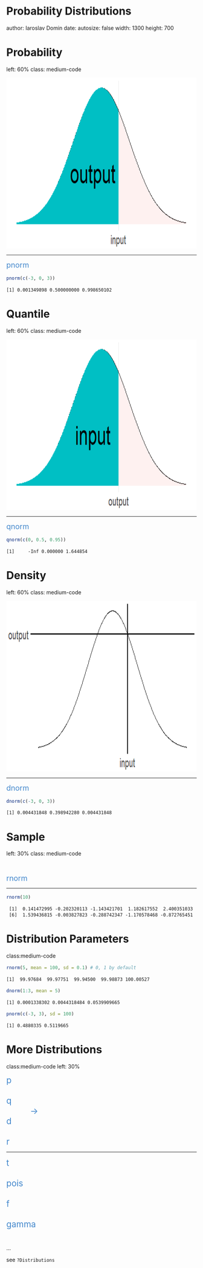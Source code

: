 Probability Distributions
========================================================
author: Iaroslav Domin
date: 
autosize: false
width: 1300
height: 700

<style>
.medium-code pre code {
  font-size: 1.2em;
}
</style>



Probability
========================================================
left: 60%
class: medium-code

<img src="01b_Probability_Distributions-figure/unnamed-chunk-2-1.png" title="plot of chunk unnamed-chunk-2" alt="plot of chunk unnamed-chunk-2" width="800" height="450" />

***

<font style="color:#4488CC;font-size:140%;margin-top:+45px;font-wight:bold">
pnorm
</font>


```r
pnorm(c(-3, 0, 3))
```

```
[1] 0.001349898 0.500000000 0.998650102
```



Quantile
========================================================
left: 60%
class: medium-code

<img src="01b_Probability_Distributions-figure/unnamed-chunk-4-1.png" title="plot of chunk unnamed-chunk-4" alt="plot of chunk unnamed-chunk-4" width="800" height="450" />

***
<font style="color:#4488CC;font-size:140%;margin-top:+45px;font-wight:bold">
qnorm
</font>


```r
qnorm(c(0, 0.5, 0.95))
```

```
[1]     -Inf 0.000000 1.644854
```


Density
========================================================
left: 60%
class: medium-code

<img src="01b_Probability_Distributions-figure/unnamed-chunk-6-1.png" title="plot of chunk unnamed-chunk-6" alt="plot of chunk unnamed-chunk-6" width="800" height="450" />

***
<font style="color:#4488CC;font-size:140%;margin-top:+45px;font-wight:bold">
dnorm
</font>


```r
dnorm(c(-3, 0, 3))
```

```
[1] 0.004431848 0.398942280 0.004431848
```

Sample
========================================================
left: 30%
class: medium-code

<div style="color:#4488CC;font-size:140%;margin-top:+45px">
rnorm
</div>

***


```r
rnorm(10)
```

```
 [1]  0.141472995 -0.202320113 -1.143421701  1.182617552  2.400351033
 [6]  1.539436815 -0.003827823 -0.288742347 -1.170578468 -0.872765451
```


Distribution Parameters
========================================================
class:medium-code


```r
rnorm(5, mean = 100, sd = 0.1) # 0, 1 by default
```

```
[1]  99.97684  99.97751  99.94500  99.98873 100.00527
```


```r
dnorm(1:3, mean = 5)
```

```
[1] 0.0001338302 0.0044318484 0.0539909665
```


```r
pnorm(c(-3, 3), sd = 100)
```

```
[1] 0.4880335 0.5119665
```


More Distributions
========================================================
class:medium-code
left: 30%



<font style="color:#4488CC;font-size:160%;margin-top:+45px;font-wight:bold">
p <br/><br/>
q <br/>
&nbsp;&nbsp;&nbsp;&nbsp;&nbsp;&nbsp;&nbsp;&nbsp;&nbsp;&nbsp;→ 
<br/>
d <br/><br/>
r
</font>

***

<font style="color:#4488CC;font-size:160%;margin-top:+45px;font-wight:bold">
t <br/><br/>
pois <br/><br/>
f <br/><br/>
gamma <br/><br/>

</font>

...

see `?Distributions`

